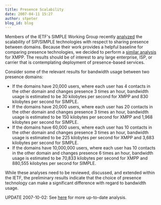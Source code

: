 ```yaml
---
title: Presence Scalability
date: 2007-04-11 15:27
author: stpeter
blog_id: blog
---
```


Members of the IETF's SIMPLE Working Group recently [analyzed](http://www.ietf.org/internet-drafts/draft-ietf-simple-interdomain-scaling-analysis-00.txt) the scalability of SIP/SIMPLE technologies with respect to sharing presence between domains. Because their work provides a helpful baseline for comparing presence technologies, we decided to perform a [similar analysis](http://www.xmpp.org/internet-drafts/draft-saintandre-xmpp-presence-analysis-00.html) for XMPP. The results should be of interest to any large enterprise, ISP, or carrier that is contemplating deployment of presence-based services.

Consider some of the relevant results for bandwidth usage between two presence domains:

-   If the domains have 20,000 users, where each user has 4 contacts in the other domain and changes presence 3 times an hour, bandwidth usage is estimated to be 30 kilobytes per second for XMPP and 830 kilobytes per second for SIMPLE.
-   If the domains have 20,000 users, where each user has 20 contacts in the other domain and changes presence 3 times an hour, bandwidth usage is estimated to be 150 kilobytes per second for XMPP and 1,968 kilobytes per second for SIMPLE.
-   If the domains have 60,000 users, where each user has 10 contacts in the other domain and changes presence 3 times an hour, bandwidth usage is estimated to be 225 kilobytes per second for XMPP and 3,683 kilobytes per second for SIMPLE.
-   If the domains have 10,000,000 users, where each user has 10 contacts in the other domain and changes presence 6 times an hour, bandwidth usage is estimated to be 70,833 kilobytes per second for XMPP and 880,555 kilobytes per second for SIMPLE.

While these analyses need to be reviewed, discussed, and extended within the IETF, the preliminary results indicate that the choice of presence technology can make a significant difference with regard to bandwidth usage.

UPDATE 2007-10-02: See [here](https://stpeter.im/?p=2051) for more up-to-date analysis.
